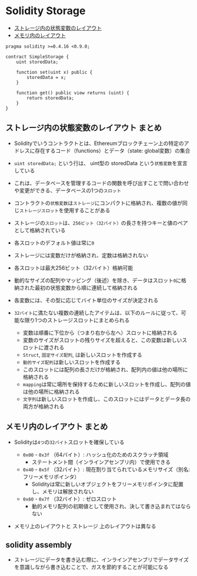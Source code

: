 # Solidity Storage

- [ストレージ内の状態変数のレイアウト](https://solidity-ja.readthedocs.io/ja/latest/internals/layout_in_storage.html)
- [メモリ内のレイアウト](https://solidity-ja.readthedocs.io/ja/latest/internals/layout_in_memory.html)

```sol
pragma solidity >=0.4.16 <0.9.0;

contract SimpleStorage {
    uint storedData;

    function set(uint x) public {
        storedData = x;
    }

    function get() public view returns (uint) {
        return storedData;
    }
}
```

## ストレージ内の状態変数のレイアウト まとめ

- Solidityでいうコントラクトとは、Ethereumブロックチェーン上の特定のアドレスに存在するコード（functions）とデータ（state: global変数）の集合
- `uint storedData;` という行は、 uint型の storedData という`状態変数`を宣言している
- これは、データベースを管理するコードの関数を呼び出すことで問い合わせや変更ができる、データベースの1つの`スロット`

- コントラクトの`状態変数`は`ストレージ`にコンパクトに格納され、複数の値が同じ`ストレージスロット`を使用することがある
- ストレージの`スロット`は、`256ビット（32バイト）`の長さを持つキーと値のペアとして格納されている
- 各スロットのデフォルト値は常に`0`
- ストレージには変数だけが格納され、定数は格納されない
- 各スロットは最大256ビット（32バイト）格納可能
- 動的なサイズの配列やマッピング（後述）を除き、データはスロット`0`に格納された最初の状態変数から順に連続して格納される
- 各変数には、その型に応じてバイト単位のサイズが決定される
- `32バイト`に満たない複数の連続したアイテムは、以下のルールに従って、可能な限り1つのストレージスロットにまとめられる
  - 変数は順番に下位から（つまり右から左へ）スロットに格納される
  - 変数のサイズがスロットの残りサイズを超えると、この変数は新しいスロットに渡される
  - `Struct`, `固定サイズ配列`, は新しいスロットを作成する
  - `動的サイズ配列`は新しいスロットを作成する
  - このスロットには配列の長さだけが格納され、配列内の値は他の場所に格納される
  - `mapping`は常に場所を保持するために新しいスロットを作成し、配列の値は他の場所に格納される
  - `文字列`は新しいスロットを作成し、このスロットにはデータとデータ長の両方が格納される

## メモリ内のレイアウト まとめ

- Solidityは`4つ`の`32バイト`スロットを確保している
  - `0x00` - `0x3f` （64バイト）: ハッシュ化のためのスクラッチ領域
    - ステートメント間（インラインアセンブリ内）で使用できる
  - `0x40` - `0x5f` （32バイト）: 現在割り当てられているメモリサイズ（別名: フリーメモリポインタ）
    - Solidityは常に新しいオブジェクトをフリーメモリポインタに配置し、メモリは解放されない
  - `0x60` - `0x7f` （32バイト）: ゼロスロット
    - 動的メモリ配列の初期値として使用され、決して書き込まれてはならない

- メモリ上のレイアウトと ストレージ 上のレイアウトは異なる

## solidity assembly

- ストレージにデータを書き込む際に、インラインアセンブリでデータサイズを意識しながら書き込むことで、ガスを節約することが可能になる
